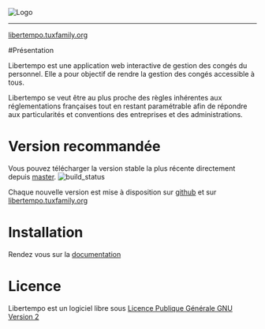  ![Logo](http://libertempo.tuxfamily.org/Logo-Libertempo.png)


----------


 [libertempo.tuxfamily.org](http://libertempo.tuxfamily.org)

#Présentation


Libertempo est une application web interactive de gestion des congés du personnel. Elle a pour objectif de rendre la gestion des congés accessible à tous.

Libertempo se veut être au plus proche des règles inhérentes aux réglementations françaises tout en restant paramétrable afin de répondre aux particularités et conventions des entreprises et des administrations. 

# Version recommandée
Vous pouvez télécharger la version stable la plus récente directement depuis [master](https://github.com/wouldsmina/Libertempo/archive/master.zip). ![build_status](https://travis-ci.org/wouldsmina/Libertempo.svg?branch=master)

Chaque nouvelle version est mise à disposition sur [github](https://github.com/wouldsmina/Libertempo/releases) et sur [libertempo.tuxfamily.org](http://libertempo.tuxfamily.org/Telechargement)

# Installation
Rendez vous sur la [documentation](http://libertempo.tuxfamily.org/Documentation)

# Licence

Libertempo est un logiciel libre sous [Licence Publique Générale GNU Version 2](http://www.linux-france.org/article/these/gpl.html)
